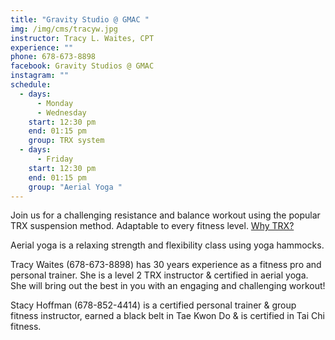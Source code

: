 ```yaml
---
title: "Gravity Studio @ GMAC "
img: /img/cms/tracyw.jpg
instructor: Tracy L. Waites, CPT
experience: ""
phone: 678-673-8898
facebook: Gravity Studios @ GMAC
instagram: ""
schedule:
  - days:
      - Monday
      - Wednesday
    start: 12:30 pm
    end: 01:15 pm
    group: TRX system
  - days:
      - Friday
    start: 12:30 pm
    end: 01:15 pm
    group: "Aerial Yoga "
---
```

Join us for a challenging resistance and balance workout using the popular TRX suspension method. Adaptable to every fitness level.  [Why TRX?](https://www.trxtraining.com/why-trx)

Aerial yoga is a relaxing strength and flexibility class using yoga hammocks.

Tracy Waites (678-673-8898) has 30 years experience as a fitness pro and personal trainer. She is a level 2 TRX instructor & certified in aerial yoga.  She will bring out the best in you with an engaging and challenging workout! 

Stacy Hoffman (678-852-4414) is a certified personal trainer & group fitness instructor, earned a black belt in Tae Kwon Do & is certified in Tai Chi fitness.